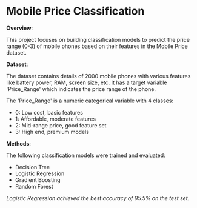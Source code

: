 # Mobile Price Classification

**Overview**:

This project focuses on building classification models to predict the price range (0-3) of mobile phones based on their features in the Mobile Price dataset.

**Dataset**:

The dataset contains details of 2000 mobile phones with various features like battery power, RAM, screen size, etc. It has a target variable 'Price_Range' which indicates the price range of the phone.

The 'Price_Range' is a numeric categorical variable with 4 classes:

- 0: Low cost, basic features
- 1: Affordable, moderate features
- 2: Mid-range price, good feature set
- 3: High end, premium models

**Methods**:

The following classification models were trained and evaluated:

- Decision Tree
- Logistic Regression
- Gradient Boosting
- Random Forest

*Logistic Regression achieved the best accuracy of 95.5% on the test set.*
